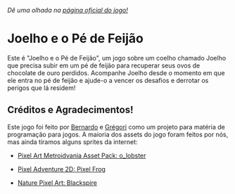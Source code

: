*Dê uma olhada na [página oficial do jogo!](https://gamejolt.com/games/platformer2d/538967)*
# Joelho e o Pé de Feijão

Este é "Joelho e o Pé de Feijão", um jogo sobre um coelho chamado Joelho que precisa subir em um pé de feijão para recuperar seus ovos de chocolate de ouro perdidos. Acompanhe Joelho desde o momento em que ele entra no pé de feijão e ajude-o a vencer os desafios e derrotar os perigos que lá residem!

## Créditos e Agradecimentos!

Este jogo foi feito por [Bernardo](https://github.com/Bemesko) e [Grégori](https://github.com/Greg-art) como um projeto para matéria de programação para jogos. A maioria dos assets do jogo foram feitos por nós, mas ainda tiramos alguns sprites da internet:

- [Pixel Art Metroidvania Asset Pack: o_lobster](https://o-lobster.itch.io/platformmetroidvania-pixel-art-asset-pack)

- [Pixel Adventure 2D: Pixel Frog](https://assetstore.unity.com/packages/2d/characters/pixel-adventure-1-155360)

- [Nature Pixel Art: Blackspire](https://assetstore.unity.com/packages/2d/environments/nature-pixel-art-base-assets-free-151370)
